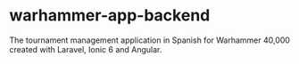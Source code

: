 # warhammer-app-backend
The tournament management application in Spanish for Warhammer 40,000 created with Laravel, Ionic 6 and Angular.
